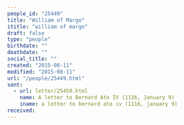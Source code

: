 ```yaml
---
people_id: "25449"
title: "William of Margo"
ititle: "william of margo"
draft: false
type: "people"
birthdate: ""
deathdate: ""
social_title: ""
created: "2015-08-11"
modified: "2015-08-11"
url: "/people/25449.html"
sent:
  - url: letter/25450.html
    name: A letter to Bernard Ato IV (1116, January 9)
    iname: a letter to bernard ato iv (1116, january 9)
received:
---
```


